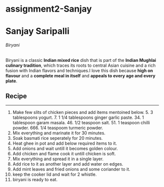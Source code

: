 # assignment2-Sanjay
# Sanjay Saripalli
###### Biryani
Biryani is a classic **Indian mixed rice** dish that is part of the **Indian Mughlai culinary tradition**, which traces its roots to central Asian cuisine and a rich fusion with Indian flavors and techniques.I love this dish because **high on flavour** and a **complete meal in itself** and **appeals to every age and every plate**.

## Recipe
***
1. Make few slits of chicken pieces and add items mentoined below.
    5. 3 tablespoons yogurt.
    7. 1 1/4 tablespoons ginger garlic paste.
    34. 1 tablespoon garam masala.
    46. 1/2 teaspoon salt.
    51. 1 teaspoon chilli powder.
    666. 1/4 teaspoom turmeric powder.
208. Mix everything and marinate it for 30 minutes.
32. Soak basmati rice seperately for 20 minutes.
41. Heat ghee in pot and add below required items to it.
59. Add onions and wait untill it becomes golden colour.
63. Add chicken and flame cook it untill chicken is soft.
70. Mix everything and spread it in a single layer.
88. Add rice to it as another layer and add water on edges.
911. Add mint leaves and fried onions and some coriander to it.
101. keep the cooker lid and wait for 2 whistle.
114. biryani is ready to eat.

